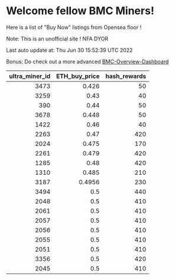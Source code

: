 # Welcome fellow BMC Miners!
Here is a list of "Buy Now" listings from Opensea floor !

Note: This is an unofficial site ! NFA DYOR

Last auto update at: Thu Jun 30 15:52:39 UTC 2022

Bonus: Do check out a more advanced [BMC-Overview-Dashboard](https://dune.com/defifunk/BMC-Overview-Dashboard)


|   ultra_miner_id |   ETH_buy_price |   hash_rewards |
|-----------------:|----------------:|---------------:|
|             3473 |          0.426  |             50 |
|             3259 |          0.43   |             40 |
|              390 |          0.44   |             50 |
|             3678 |          0.448  |             50 |
|             1422 |          0.46   |             40 |
|             2263 |          0.47   |            420 |
|             2024 |          0.475  |            170 |
|             2261 |          0.479  |            420 |
|             1285 |          0.48   |            420 |
|             1310 |          0.485  |            210 |
|             3187 |          0.4956 |            230 |
|             3494 |          0.5    |            440 |
|             2048 |          0.5    |            410 |
|             2061 |          0.5    |            410 |
|             2057 |          0.5    |            410 |
|             2056 |          0.5    |            410 |
|             2055 |          0.5    |            410 |
|             2051 |          0.5    |            410 |
|             3356 |          0.5    |            420 |
|             2045 |          0.5    |            410 |